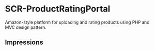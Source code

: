 # SCR-ProductRatingPortal

Amazon-style platform for uploading and rating products using PHP and MVC design pattern.


## Impressions
